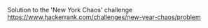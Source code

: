 Solution to the 'New York Chaos' challenge
https://www.hackerrank.com/challenges/new-year-chaos/problem